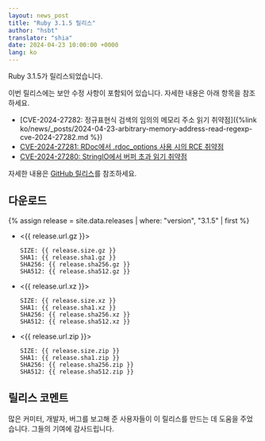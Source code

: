 ```yaml
---
layout: news_post
title: "Ruby 3.1.5 릴리스"
author: "hsbt"
translator: "shia"
date: 2024-04-23 10:00:00 +0000
lang: ko
---
```


Ruby 3.1.5가 릴리스되었습니다.

이번 릴리스에는 보안 수정 사항이 포함되어 있습니다.
자세한 내용은 아래 항목을 참조하세요.

* [CVE-2024-27282: 정규표현식 검색의 임의의 메모리 주소 읽기 취약점]({%link ko/news/_posts/2024-04-23-arbitrary-memory-address-read-regexp-cve-2024-27282.md %})
* [CVE-2024-27281: RDoc에서 .rdoc_options 사용 시의 RCE 취약점](https://www.ruby-lang.org/ko/news/2024/03/21/rce-rdoc-cve-2024-27281/)
* [CVE-2024-27280: StringIO에서 버퍼 초과 읽기 취약점](https://www.ruby-lang.org/ko/news/2024/03/21/buffer-overread-cve-2024-27280/)

자세한 내용은 [GitHub 릴리스](https://github.com/ruby/ruby/releases/tag/v3_1_5)를 참조하세요.

## 다운로드

{% assign release = site.data.releases | where: "version", "3.1.5" | first %}

* <{{ release.url.gz }}>

      SIZE: {{ release.size.gz }}
      SHA1: {{ release.sha1.gz }}
      SHA256: {{ release.sha256.gz }}
      SHA512: {{ release.sha512.gz }}

* <{{ release.url.xz }}>

      SIZE: {{ release.size.xz }}
      SHA1: {{ release.sha1.xz }}
      SHA256: {{ release.sha256.xz }}
      SHA512: {{ release.sha512.xz }}

* <{{ release.url.zip }}>

      SIZE: {{ release.size.zip }}
      SHA1: {{ release.sha1.zip }}
      SHA256: {{ release.sha256.zip }}
      SHA512: {{ release.sha512.zip }}

## 릴리스 코멘트

많은 커미터, 개발자, 버그를 보고해 준 사용자들이 이 릴리스를 만드는 데 도움을 주었습니다.
그들의 기여에 감사드립니다.
